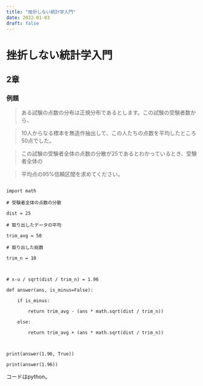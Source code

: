 ```yaml
---
title: "挫折しない統計学入門"
date: 2022-01-03
draft: false
---
```

# 挫折しない統計学入門



## 2章



### 例題



> ある試験の点数の分布は正規分布であるとします。この試験の受験者数から、

> 10人からなる標本を無造作抽出して、この人たちの点数を平均したところ50点でした。

> この試験の受験者全体の点数の分散が25であるとわかっているとき、受験者全体の

> 平均点の95%信頼区間を求めてください。



```

import math

# 受験者全体の点数の分散

dist = 25 

# 取り出したデータの平均

trim_avg = 50

# 取り出した総数

trim_n = 10 



# x-u / sqrt(dist / trim_n) = 1.96

def answer(ans, is_minus=False):

    if is_minus:

        return trim_avg - (ans * math.sqrt(dist / trim_n))

    else:

        return trim_avg + (ans * math.sqrt(dist / trim_n))



print(answer(1.96, True))

print(answer(1.96))

```



コードはpython。
